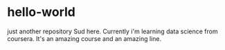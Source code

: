 # hello-world
just another repository
Sud here. Currently i'm learning data science from coursera.
It's an amazing course and an amazing line.
